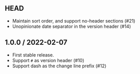 ## HEAD

- Maintain sort order, and support no-header sections (#21)
- Unopinionate date separator in the version header (#14)

## 1.0.0 / 2022-02-07

- First stable release.
- Support `#` as version header (#10)
- Support dash as the change line prefix (#12)
